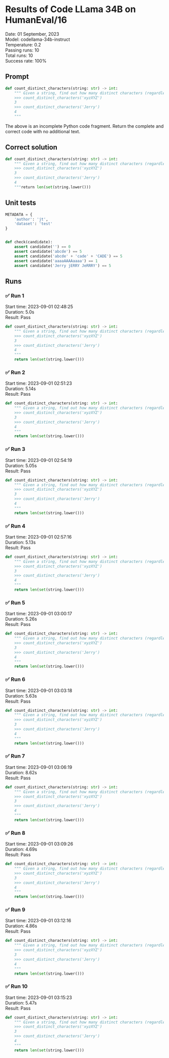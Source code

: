 # Results of Code LLama 34B on HumanEval/16
Date: 01 September, 2023<br />
Model: codellama-34b-instruct<br />
Temperature: 0.2<br />
Passing runs: 10<br />
Total runs: 10<br />
Success rate: 100%
## Prompt
```python
def count_distinct_characters(string: str) -> int:
    """ Given a string, find out how many distinct characters (regardless of case) does it consist of
    >>> count_distinct_characters('xyzXYZ')
    3
    >>> count_distinct_characters('Jerry')
    4
    """
```
The above is an incomplete Python code fragment. Return the complete and correct code with no additional text.
## Correct solution
```python
def count_distinct_characters(string: str) -> int:
    """ Given a string, find out how many distinct characters (regardless of case) does it consist of
    >>> count_distinct_characters('xyzXYZ')
    3
    >>> count_distinct_characters('Jerry')
    4
    """return len(set(string.lower()))
```
## Unit tests
```python
METADATA = {
    'author': 'jt',
    'dataset': 'test'
}


def check(candidate):
    assert candidate('') == 0
    assert candidate('abcde') == 5
    assert candidate('abcde' + 'cade' + 'CADE') == 5
    assert candidate('aaaaAAAAaaaa') == 1
    assert candidate('Jerry jERRY JeRRRY') == 5
```
## Runs
### ✅ Run 1
Start time: 2023-09-01 02:48:25<br />
Duration: 5.0s<br />
Result: Pass
```python
def count_distinct_characters(string: str) -> int:
    """ Given a string, find out how many distinct characters (regardless of case) does it consist of
    >>> count_distinct_characters('xyzXYZ')
    3
    >>> count_distinct_characters('Jerry')
    4
    """
    return len(set(string.lower()))
```
### ✅ Run 2
Start time: 2023-09-01 02:51:23<br />
Duration: 5.14s<br />
Result: Pass
```python
def count_distinct_characters(string: str) -> int:
    """ Given a string, find out how many distinct characters (regardless of case) does it consist of
    >>> count_distinct_characters('xyzXYZ')
    3
    >>> count_distinct_characters('Jerry')
    4
    """
    return len(set(string.lower()))
```
### ✅ Run 3
Start time: 2023-09-01 02:54:19<br />
Duration: 5.05s<br />
Result: Pass
```python
def count_distinct_characters(string: str) -> int:
    """ Given a string, find out how many distinct characters (regardless of case) does it consist of
    >>> count_distinct_characters('xyzXYZ')
    3
    >>> count_distinct_characters('Jerry')
    4
    """
    return len(set(string.lower()))
```
### ✅ Run 4
Start time: 2023-09-01 02:57:16<br />
Duration: 5.13s<br />
Result: Pass
```python
def count_distinct_characters(string: str) -> int:
    """ Given a string, find out how many distinct characters (regardless of case) does it consist of
    >>> count_distinct_characters('xyzXYZ')
    3
    >>> count_distinct_characters('Jerry')
    4
    """
    return len(set(string.lower()))
```
### ✅ Run 5
Start time: 2023-09-01 03:00:17<br />
Duration: 5.26s<br />
Result: Pass
```python
def count_distinct_characters(string: str) -> int:
    """ Given a string, find out how many distinct characters (regardless of case) does it consist of
    >>> count_distinct_characters('xyzXYZ')
    3
    >>> count_distinct_characters('Jerry')
    4
    """
    return len(set(string.lower()))
```
### ✅ Run 6
Start time: 2023-09-01 03:03:18<br />
Duration: 5.63s<br />
Result: Pass
```python
def count_distinct_characters(string: str) -> int:
    """ Given a string, find out how many distinct characters (regardless of case) does it consist of
    >>> count_distinct_characters('xyzXYZ')
    3
    >>> count_distinct_characters('Jerry')
    4
    """
    return len(set(string.lower()))
```
### ✅ Run 7
Start time: 2023-09-01 03:06:19<br />
Duration: 8.62s<br />
Result: Pass
```python
def count_distinct_characters(string: str) -> int:
    """ Given a string, find out how many distinct characters (regardless of case) does it consist of
    >>> count_distinct_characters('xyzXYZ')
    3
    >>> count_distinct_characters('Jerry')
    4
    """
    return len(set(string.lower()))
```
### ✅ Run 8
Start time: 2023-09-01 03:09:26<br />
Duration: 4.69s<br />
Result: Pass
```python
def count_distinct_characters(string: str) -> int:
    """ Given a string, find out how many distinct characters (regardless of case) does it consist of
    >>> count_distinct_characters('xyzXYZ')
    3
    >>> count_distinct_characters('Jerry')
    4
    """
    return len(set(string.lower()))
```
### ✅ Run 9
Start time: 2023-09-01 03:12:16<br />
Duration: 4.86s<br />
Result: Pass
```python
def count_distinct_characters(string: str) -> int:
    """ Given a string, find out how many distinct characters (regardless of case) does it consist of
    >>> count_distinct_characters('xyzXYZ')
    3
    >>> count_distinct_characters('Jerry')
    4
    """
    return len(set(string.lower()))
```
### ✅ Run 10
Start time: 2023-09-01 03:15:23<br />
Duration: 5.47s<br />
Result: Pass
```python
def count_distinct_characters(string: str) -> int:
    """ Given a string, find out how many distinct characters (regardless of case) does it consist of
    >>> count_distinct_characters('xyzXYZ')
    3
    >>> count_distinct_characters('Jerry')
    4
    """
    return len(set(string.lower()))
```

